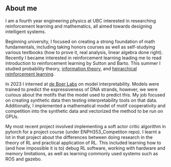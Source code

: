 ## About me

I am a fourth year engineering physics at UBC interested in researching reinforcement learning and mathematics, all aimed towards designing intelligent systems. 

Beginning university, I focused on creating a strong foundation of math fundamentals, including taking honors courses as well as self-studying various textbooks (how to prove it, real analysis, linear algebra done right). Recently I became interested in reinforcement learning leading me to read introduction to reinforcement learning by Sutton and Barto. This summer I studied probability theory, [information theory](https://www.youtube.com/watch?v=BCiZc0n6COY&list=PLruBu5BI5n4aFpG32iMbdWoRVAA-Vcso6&ab_channel=JakobFoerster), and [heirarchical reinforcement learning](https://github.com/Jinjiarui/hrl-papers).

In 2023 I interned at [de Boer Labs](https://deboer.bme.ubc.ca/) on model interpretability. Models were trained to predict the expressiveness of DNA strands, however, we were curious about the motifs that the model used to predict this. My job focused on creating synthetic data then testing interpretability tools on that data. Additionally, I implemented a mathematical model of motif cooperativity and competition into the synthetic data and vectorized the method to be run on GPUs.

My most recent project involved implementing a soft actor critic algorithm in pytorch for a project course (under ENPH353_Competiton repo). I learnt a lot in that project about the differences between doing research in the theory of RL and practical application of RL. This included learning how to (and how impossible it is to) debug RL software, working with hardware and memory limitations, as well as learning commonly used systems such as ROS and gazebo.

